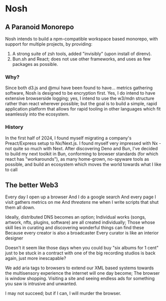 # Nosh

## A Paranoid Monorepo

Nosh intends to build a npm-compatible workspace based monorepo, with support for multiple
projects, by providing:

1. A strong suite of zsh tools, added "invisibly" (upon install of direnv).
2. Bun.sh and React; does not use other frameworks, and uses as few packages as possible.

### Why?

Since both d3.js and @mui have been found to have... metrics gathering software, Nosh is
designed to be encryption first. Yes, I do intend to have extensive browserside logging;
yes, I intend to use the w3/mdn structure rather than react wherever possible; but the goal
is to build a simple, rapid application platform that allows for rapid tooling in other
languages which fit seamlessly into the ecosystem.

### History

In the first half of 2024, I found myself migrating a company's Preact/Express setup to
Nx/Next.js. I found myself very impressed with Nx - not quite so much with Next. After
discovering Deno and Bun, I've decided to build my next toolkit in Bun, conforming to
browser standards (for which react has "workarounds"), as many home-grown, no-spyware
tools as possible, and build an ecosystem which moves the world towards what I like to call

## The better Web3

Every day I open up a browser
And I do a google search
And every page I visit gathers metrics on me
And *threatens* me when I write scripts that shut them all down.

Ideally, distributed DNS becomes an option;
	Individual works (songs, artwork, nfts, plugins, software) are all created individually;
Those whose skill lies in curating and discovering wonderful things can find these
	Because every creator is also a broadcaster
Every curator is like an interior designer

Doesn't it seem like those days when you could buy "six albums for 1 cent" just
to be stuck in a contract with one of the big recording studios is back again,
just more inescapable?

We add aria tags to browsers to extend our XML based systems towards the multisensory
experience the internet will one day become;
The browser is window shopping.
Visiting a site and seeing endless ads for something you saw is intrusive and unwanted.

I may not succeed;
  but if I can, I will murder the browser.

